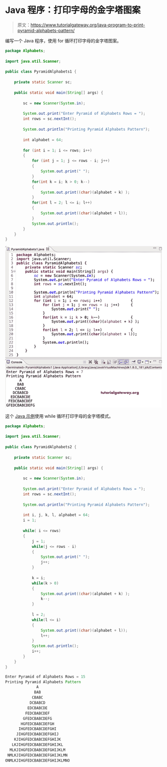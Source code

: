 # Java 程序：打印字母的金字塔图案

> 原文：<https://www.tutorialgateway.org/java-program-to-print-pyramid-alphabets-pattern/>

编写一个 Java 程序，使用 for 循环打印字母的金字塔图案。

```java
package Alphabets;

import java.util.Scanner;

public class PyramidAlphabets1 {

	private static Scanner sc;

	public static void main(String[] args) {

		sc = new Scanner(System.in);	

		System.out.print("Enter Pyramid of Alphabets Rows = ");
		int rows = sc.nextInt();

		System.out.println("Printing Pyramid Alphabets Pattern");

		int alphabet = 64;

		for (int i = 1; i <= rows; i++) 
		{
			for (int j = 1; j <= rows - i; j++) 	
			{
				System.out.print(" ");
			}
			for(int k = i; k > 0; k--)
			{
				System.out.print((char)(alphabet + k) );
			}
			for(int l = 2; l <= i; l++)
			{
				System.out.print((char)(alphabet + l));
			}
			System.out.println();
		}
	}
}
```

![Java Program to Print Pyramid Alphabets Pattern](img/4a434c3f475b64c8bd4019bcd870619c.png)

这个 [Java 示例](https://www.tutorialgateway.org/learn-java-programs/)使用 while 循环打印字母的金字塔模式。

```java
package Alphabets;

import java.util.Scanner;

public class PyramidAlphabets2 {

	private static Scanner sc;

	public static void main(String[] args) {

		sc = new Scanner(System.in);	

		System.out.print("Enter Pyramid of Alphabets Rows = ");
		int rows = sc.nextInt();

		System.out.println("Printing Pyramid Alphabets Pattern");

		int i, j, k, l, alphabet = 64;
		i = 1;

		while( i <= rows) 
		{
			j = 1;
			while(j <= rows - i) 	
			{
				System.out.print(" ");
				j++;
			}

			k = i;
			while(k > 0)
			{
				System.out.print((char)(alphabet + k) );
				k--;
			}

			l = 2;
			while(l <= i)
			{
				System.out.print((char)(alphabet + l));
				l++;
			}
			System.out.println();
			i++;
		}
	}
}
```

```java
Enter Pyramid of Alphabets Rows = 15
Printing Pyramid Alphabets Pattern
              A
             BAB
            CBABC
           DCBABCD
          EDCBABCDE
         FEDCBABCDEF
        GFEDCBABCDEFG
       HGFEDCBABCDEFGH
      IHGFEDCBABCDEFGHI
     JIHGFEDCBABCDEFGHIJ
    KJIHGFEDCBABCDEFGHIJK
   LKJIHGFEDCBABCDEFGHIJKL
  MLKJIHGFEDCBABCDEFGHIJKLM
 NMLKJIHGFEDCBABCDEFGHIJKLMN
ONMLKJIHGFEDCBABCDEFGHIJKLMNO
```